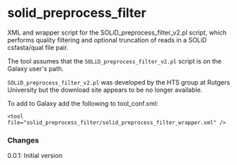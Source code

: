 solid_preprocess_filter
=======================

XML and wrapper script for the SOLiD_preprocess_filter_v2.pl script, which
performs quality filtering and optional truncation of reads in a SOLiD
csfasta/qual file pair.

The tool assumes that the `SOLiD_preprocess_filter_v2.pl` script is on the Galaxy
user's path.

`SOLiD_preprocess_filter_v2.pl` was developed by the HTS group at Rutgers
University but the download site appears to be no longer available.

To add to Galaxy add the following to tool_conf.xml:

    <tool file="solid_preprocess_filter/solid_preprocess_filter_wrapper.xml" />

### Changes ###

0.0.1: Initial version
